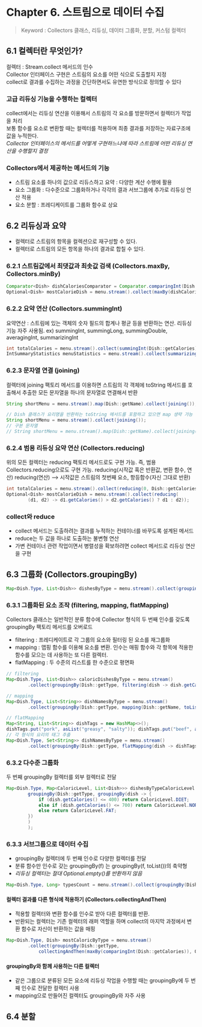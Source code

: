 # Chapter 6. 스트림으로 데이터 수집
> Keyword : Collectors 클래스, 리듀싱, 데이터 그룹화, 분할, 커스텀 컬렉터

## 6.1 컬렉터란 무엇인가?
컬렉터 : Stream.collect 메서드의 인수  
Collector 인터페이스 구현은 스트림의 요소를 어떤 식으로 도출할지 지정  
collect로 결과를 수집하는 과정을 간단하면서도 유연한 방식으로 정의할 수 있다  

### 고급 리듀싱 기능을 수행하는 컬렉터
collect에서는 리듀싱 연산을 이용해서 스트림의 각 요소를 방문하면서 컬렉터가 작업을 처리  
보통 함수를 요소로 변환할 때는 컬렉터를 적용하며 최종 결과를 저장하는 자료구조에 값을 누적한다.  
*Collector 인터페이스의 메서드를 어떻게 구현하느냐에 따라 스트림에 어떤 리듀싱 연산을 수행할지 결정*

### Collectors에서 제공하는 메서드의 기능
- 스트림 요소를 하나의 값으로 리듀스하고 요약 : 다양한 계산 수행에 활용
- 요소 그룹화 : 다수준으로 그룹화하거나 각각의 결과 서브그룹에 추가로 리듀싱 연산 적용
- 요소 분할 : 프레디케이트를 그룹화 함수로 상요

## 6.2 리듀싱과 요약
- 컬렉터로 스트림의 항목을 컬렉션으로 재구성할 수 있다. 
- 컬렉터로 스트림의 모든 항목을 하나의 결과로 합칠 수 있다.
### 6.2.1 스트림값에서 최댓값과 최솟값 검색 (Collectors.maxBy, Collectors.minBy)
```java
Comparator<Dish> dishCaloriesComparator = Comparator.comparingInt(Dish::getCalories);
Optional<Dish> mostCalorieDish = menu.stream().collect(maxBy(dishCaloriesComparator));
```
### 6.2.2 요약 연산 (Collectors.summingInt)
요약연산 : 스트림에 있는 객체의 숫자 필드의 합계나 평균 등을 반환하는 연산. 리듀싱 기능 자주 사용됨.
ex) summingInt, summingLong, summingDouble, averagingInt, summarizingInt
```java
int totalCalories = menu.stream().collect(summingInt(Dish::getCalories));
IntSummaryStatistics menuStatistics = menu.stream().collect(summarizingInt(Dish::getCalories));
```

### 6.2.3 문자열 연결 (joining)
컬렉터에 joining 팩토리 메서드를 이용하면 스트림의 각 객체에 toString 메서드를 호출해서 추출한 모든 문자열을 하나의 문자열로 연결해서 반환
```java
String shortMenu = menu.stream().map(Dish::getName).collect(joining());

// Dish 클래스가 요리명을 반환하는 toString 메서드를 포함하고 있으면 map 생략 가능
String shortMenu = menu.stream().collect(joining());
// 구분 문자열
// String shortMenu = menu.stream().map(Dish::getName).collect(joining(", "));
```
### 6.2.4 범용 리듀싱 요약 연산 (Collectors.reducing)
위의 모든 컬렉터는 reducing 팩토리 메서드로도 구현 가능. 즉, 범용 Collectors.reducing으로도 구현 가능.
reducing(시작값 혹은 반환값, 변환 함수, 연산)
reducing(연산) --> 시작값은 스트림의 첫번째 요소, 항등함수(자신 그대로 반환)
```java
int totalCalories = menu.stream().collect(reducing(0, Dish::getCalories, (i, j) -> i + j));
Optional<Dish> mostCalorieDish = menu.stream().collect(reducing(
        (d1, d2) -> d1.getCalories() > d2.getCalories() ? d1 : d2));
```

### collect와 reduce
- collect 메서드는 도출하려는 결과를 누적하는 컨테이너를 바꾸도록 설계된 메서드
- reduce는 두 값을 하나로 도출하는 불변형 연산
- 가변 컨테이너 관련 작업이면서 병렬성을 확보하려면 collect 메서드로 리듀싱 연산을 구현

## 6.3 그룹화 (Collectors.groupingBy)
```java
Map<Dish.Type, List<Dish>> dishesByType = menu.stream().collect(groupingBy(Dish::getType));
```
### 6.3.1 그룹화된 요소 조작 (filtering, mapping, flatMapping)
Collectors 클래스는 일반적인 분류 함수에 Collector 형식의 두 번째 인수를 갖도록 groupingBy 팩토리 메서드를 오버로드
- filtering : 프레디케이트로 각 그룹의 요소와 필터링 된 요소를 재그룹화
- mapping : 맵핑 함수를 이용해 요소를 변환. 인수는 매핑 함수와 각 항목에 적용한 함수를 모으는 데 사용하는 또 다른 컬렉터.
- flatMapping :  두 수준의 리스트를 한 수준으로 평면화
```java
// filtering
Map<Dish.Type, List<Dish>> caloricDishesByType = menu.stream()
        .collect(groupingBy(Dish::getType, filtering(dish -> dish.getCalories() > 500, toList())));

// mapping
Map<Dish.Type, List<String>> dishNamesByType = menu.stream()
        .collect(groupingBy(Dish::getType, mapping(Dish::getName, toList())));

// flatMapping
Map<String, List<String>> dishTags = new HashMap<>();
dishTags.put("pork", asList("greasy", "salty")); dishTags.put("beef", asList("salty", "roasted"));
// 각 형식의 요리의 태그 추출
Map<Dish.Type, Set<String>> dishNamesByType = menu.stream()
        .collect(groupingBy(Dish::getType, flatMapping(dish -> dishTags.get(dish.getName() ).stream(), toSet())));
```

### 6.3.2 다수준 그룹화
두 번째 groupingBy 컬렉터를 외부 컬렉터로 전달
```java
Map<Dish.Type, Map<CaloricLevel, List<Dish>>> dishesByTypeCaloricLevel = menu.stream().collect(
        groupingBy(Dish::getType, groupingBy(dish -> {
            if (dish.getCalories() <= 400) return CaloricLevel.DIET;
            else if (dish.getCalories() <= 700) return CaloricLevel.NORMAL; 
            else return CaloricLevel.FAT;
        })
        )
        );
```

### 6.3.3 서브그룹으로 데이터 수집
- groupingBy 컬렉터에 두 번째 인수로 다양한 컬렉터를 전달
- 분류 함수만 인수로 갖는 groupingBy(f) 는 groupingBy(f, toList())의 축약형
- *리듀싱 컬렉터는 절대 Optional.empty()를 반환하지 않음*
```java
Map<Dish.Type, Long> typesCount = menu.stream().collect(groupingBy(Dish::getType, counting()));
```

#### 컬렉터 결과를 다른 형식에 적용하기 (Collectors.collectingAndThen)
- 적용할 컬렉터와 변환 함수를 인수로 받아 다른 컬렉터를 반환.
- 반환되는 컬렉터는 기존 컬렉터의 래퍼 역할을 하며 collect의 마지막 과정에서 변환 함수로 자신이 반환하는 값을 매핑
```java
Map<Dish.Type, Dish> mostCaloricByType = menu.stream()
        .collect(groupingBy(Dish::getType, 
            collectingAndThen(maxBy(comparingInt(Dish::getCalories)), Optional:;get)));
```

#### groupingBy와 함께 사용하는 다른 컬렉터
- 같은 그룹으로 분류된 모든 요소에 리듀싱 작업을 수행할 때는 groupingBy에 두 번째 인수로 전달한 컬렉터 사용
- mapping으로 만들어진 컬렉터도 groupingBy와 자주 사용

## 6.4 분할

